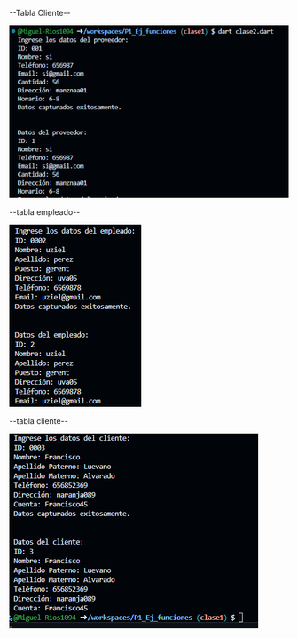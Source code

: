 --Tabla Cliente--

![alt text](image-9.png)

--tabla empleado--

![alt text](image-10.png)

--tabla cliente--

![alt text](image-11.png)